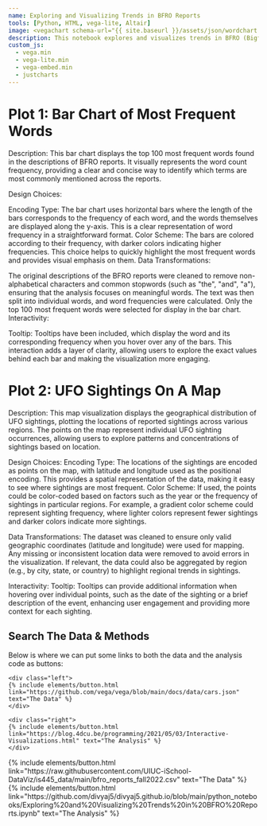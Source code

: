 ```yaml
---
name: Exploring and Visualizing Trends in BFRO Reports
tools: [Python, HTML, vega-lite, Altair]
image: <vegachart schema-url="{{ site.baseurl }}/assets/json/wordchart.json" style="width: 100%"></vegachart>
description: This notebook explores and visualizes trends in BFRO (Bigfoot Field Researchers Organization) reports, using data analysis and interactive visualizations to uncover patterns over time and across various factors.
custom_js:
  - vega.min
  - vega-lite.min
  - vega-embed.min
  - justcharts
---
```



# Plot 1: Bar Chart of Most Frequent Words
Description: This bar chart displays the top 100 most frequent words found in the descriptions of BFRO reports. It visually represents the word count frequency, providing a clear and concise way to identify which terms are most commonly mentioned across the reports.

Design Choices:

Encoding Type: The bar chart uses horizontal bars where the length of the bars corresponds to the frequency of each word, and the words themselves are displayed along the y-axis. This is a clear representation of word frequency in a straightforward format.
Color Scheme: The bars are colored according to their frequency, with darker colors indicating higher frequencies. This choice helps to quickly highlight the most frequent words and provides visual emphasis on them.
Data Transformations:

The original descriptions of the BFRO reports were cleaned to remove non-alphabetical characters and common stopwords (such as "the", "and", "a"), ensuring that the analysis focuses on meaningful words. The text was then split into individual words, and word frequencies were calculated. Only the top 100 most frequent words were selected for display in the bar chart.
Interactivity:

Tooltip: Tooltips have been included, which display the word and its corresponding frequency when you hover over any of the bars. This interaction adds a layer of clarity, allowing users to explore the exact values behind each bar and making the visualization more engaging.

<vegachart schema-url="{{ site.baseurl }}/assets/json/wordchart.json" style="width: 100%"></vegachart>

# Plot 2: UFO Sightings On A Map

Description: This map visualization displays the geographical distribution of UFO sightings, plotting the locations of reported sightings across various regions. The points on the map represent individual UFO sighting occurrences, allowing users to explore patterns and concentrations of sightings based on location.

Design Choices:
Encoding Type: The locations of the sightings are encoded as points on the map, with latitude and longitude used as the positional encoding. This provides a spatial representation of the data, making it easy to see where sightings are most frequent.
Color Scheme: If used, the points could be color-coded based on factors such as the year or the frequency of sightings in particular regions. For example, a gradient color scheme could represent sighting frequency, where lighter colors represent fewer sightings and darker colors indicate more sightings.

Data Transformations:
The dataset was cleaned to ensure only valid geographic coordinates (latitude and longitude) were used for mapping. Any missing or inconsistent location data were removed to avoid errors in the visualization.
If relevant, the data could also be aggregated by region (e.g., by city, state, or country) to highlight regional trends in sightings.

Interactivity:
Tooltip: Tooltips can provide additional information when hovering over individual points, such as the date of the sighting or a brief description of the event, enhancing user engagement and providing more context for each sighting.

<vegachart schema-url="{{ site.baseurl }}/assets/json/UFOSightingsOnMap.json" style="width: 100%"></vegachart>

## Search The Data & Methods

Below is where we can put some links to both the data and the analysis code as buttons:

```
<div class="left">
{% include elements/button.html link="https://github.com/vega/vega/blob/main/docs/data/cars.json" text="The Data" %}
</div>

<div class="right">
{% include elements/button.html link="https://blog.4dcu.be/programming/2021/05/03/Interactive-Visualizations.html" text="The Analysis" %}
</div>
```

<!-- these are written in a combo of html and liquid --> 

<div class="left">
{% include elements/button.html link="https://raw.githubusercontent.com/UIUC-iSchool-DataViz/is445_data/main/bfro_reports_fall2022.csv" text="The Data" %}
</div>

<div class="right">
{% include elements/button.html link="https://github.com/divyaj5/divyaj5.github.io/blob/main/python_notebooks/Exploring%20and%20Visualizing%20Trends%20in%20BFRO%20Reports.ipynb" text="The Analysis" %}
</div>

